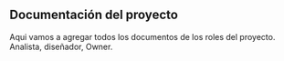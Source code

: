 ## Documentación del proyecto

Aqui vamos a agregar todos los documentos de los roles del proyecto.
Analista, diseñador, Owner. 